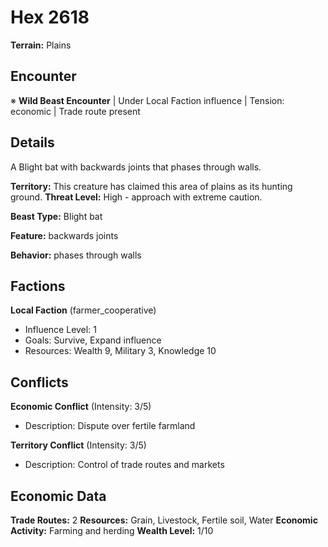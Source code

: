 # Hex 2618

**Terrain:** Plains

## Encounter
※ **Wild Beast Encounter** | Under Local Faction influence | Tension: economic | Trade route present

## Details
A Blight bat with backwards joints that phases through walls.

**Territory:** This creature has claimed this area of plains as its hunting ground.
**Threat Level:** High - approach with extreme caution.

**Beast Type:** Blight bat

**Feature:** backwards joints

**Behavior:** phases through walls

## Factions
**Local Faction** (farmer_cooperative)
- Influence Level: 1
- Goals: Survive, Expand influence
- Resources: Wealth 9, Military 3, Knowledge 10

## Conflicts
**Economic Conflict** (Intensity: 3/5)
- Description: Dispute over fertile farmland

**Territory Conflict** (Intensity: 3/5)
- Description: Control of trade routes and markets

## Economic Data
**Trade Routes:** 2
**Resources:** Grain, Livestock, Fertile soil, Water
**Economic Activity:** Farming and herding
**Wealth Level:** 1/10
